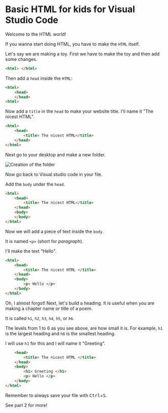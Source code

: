 # Basic HTML for kids for Visual Studio Code #

Welcome to the HTML world!

If you wanna start doing HTML, you have to make the `HTML` itself.

 Let's say we are making a toy. First we have to make the toy and then add some changes.

```html
<html> </html>
```

Then add a `head` inside the `HTML`:
```html
<html>
    <head>
    </head>
<html>
```

Now add a `title` in the `head` to make your website title. I'll name it "The nicest HTML".

```html
<html>
    <head>
        <title> The nicest HTML</title>
    </head>
</html>
```
Next go to your desktop and make a new folder.

![Creation of the folder](./folder_creation_on_desktop.gif)

Now go back to Visual studio code in your file.

Add the `body` under the `head`.

```html
<html>
    <head>
        <title> The nicest HTML</title>
    </head>
    <body>
    </body>
</html>
```

Now we will add a piece of text inside the `body`.

It is named `<p>` (short for *paragraph*).

I'll make the text "Hello".

```html
<html>
    <head>
        <title> The nicest HTML </title>
    </head>
    <body>
        <p> Hello </p>
    </body>
</html>
```

Oh, I almost forgot! Next, let's build a heading.
It is useful when you are making a chapter name or title of a poem.

It is called `h1`, `h2`, `h3`, `h4`, `h5`, or `h6`.

The levels from 1 to 6 as you see above, are how small it is. For example, `h1` is the largest heading and `h6` is the smallest heading.

I will use `h1` for this and I will name it "Greeting".

```html
    <head>
        <title> The nicest HTML </title>
    </head>
    <body>
        <h1> Greeting </h1>
        <p> Hello </p>
    </body>
</html>
```

Remember to always save your file with <kbd>Ctrl</kbd>+<kbd>S</kbd>.

See part 2 for more!
